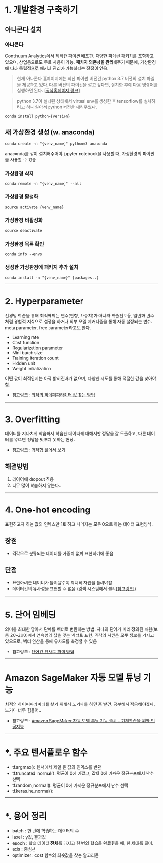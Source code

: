 
# 1. 개발환경 구축하기
## 아나콘다 설치
### 아나콘다
Continuum Analytics에서 제작한 파이썬 배포판. 다양한 파이썬 패키지를 포함하고 있으며, 상업용으로도 무료 사용이 가능. **패키지 의존성을 관리**해주기 때문에, 가상환경에 따라 독립적으로 패키지 관리가 가능하다는 장점이 있음.

>현재 아나콘다 홈페이지에는 최신 파이썬 버전인 python 3.7 버전의 설치 파일을 제공하고 있다. 다른 버전의 파이썬을 깔고 싶다면, 설치한 후에 다음 명령어를 실행하면 된다. [[공식홈페이지 링크]](http://docs.anaconda.com/anaconda/user-guide/faq/#how-do-i-get-the-latest-anaconda-with-python-3-5)

>python 3.7이 설치된 상태에서 virtual env를 생성한 후 tensorflow를 설치하려고 하니 알아서 python 버전을 내려주었다.

	conda install python={version}
	


## 새 가상환경 생성 (w. anaconda)

	conda create -n "{venv_name}" python=3 anaconda

anaconda를 같이 설치해주어야 jupyter notebook을 사용할 때, 가상환경의 파이썬을 사용할 수 있음

### 가상환경 삭제
	conda remote -n "{venv_name}" --all 

### 가상환경 활성화
	source activate {venv_name}

### 가상환경 비활성화
	source deactivate

### 가상환경 목록 확인
	conda info --envs

### 생성한 가상환경에 패키지 추가 설치
	conda install -n "{venv_name}" {packages..}
	
***
# 2. Hyperparameter
신경망 학습을 통해 최적화되는 변수(편향, 가중치)가 아니라 학습진도율, 일반화 변수처럼 경험적 지식으로 설정을 하거나 외부 모델 메커니즘을 통해 자동 설정되는 변수. meta parameter, free parameter라고도 한다.

* Learning rate
* Cost function
* Regularization parameter
* Mini batch size
* Training iteration count
* Hidden unit
* Weight initialization

어떤 값이 최적인지는 아직 밝혀진바가 없으며, 다양한 시도를 통해 적절한 값을 찾아야함.

* 참고링크 : [최적의 하이퍼파라미터 값 찾는 방법](https://m.blog.naver.com/laonple/220576650094)

***
# 3. Overfitting
데이터를 지나치게 학습해서 학습한 데이터에 대해서만 정답을 잘 도출하고, 다른 데이터를 넣으면 정답을 맞추지 못하는 현상.
* 참고링크 : [과적합 풀어서 보기](https://hyperdot.wordpress.com/2017/02/06/%EA%B3%BC%EC%A0%81%ED%95%A9overfitting/)

## 해결방법
1. 레이어에 dropout 적용
2. 너무 많이 학습하지 않는다..

***
# 4. One-hot encoding
표현하고자 하는 값의 인덱스만 1로 하고 나머지는 모두 0으로 하는 데이터 표현방식. 

## 장점
* 각각으로 분류되는 데이터를 가중치 없이 표현하기에 좋음

## 단점
* 표현하려는 데이터가 늘어날수록 벡터의 차원을 늘려야함
* 데이터간의 유사성을 표현할 수 없음 (검색 시스템에서 불리[[참고링크]](https://wikidocs.net/22647))

***
# 5. 단어 임베딩
의미를 최대한 담아서 단어를 벡터로 변환하는 방법. 하나의 단어가 미리 정의된 차원(보통 20~200)에서 연속형의 값을 갖는 벡터로 표현. 각각의 차원은 모두 정보를 가지고 있으므로, 벡터 연산을 통해 유사도를 측정할 수 있음
* 참고링크 : [단어간 유사도 파악 방법](http://www.kakaobrain.com/blog/6)

***
# Amazon SageMaker 자동 모델 튜닝 기능
최적의 하이퍼파라미터를 찾기 위해서 노가다를 하던 중 발견. 공부해서 적용해야겠다. 노가다 너무 힘들어..
* 참고링크 : [Amazon SageMaker 자동 모델 튜닝 기능 출시 - 기계학습을 위한 인공지능](https://aws.amazon.com/ko/blogs/korea/sagemaker-automatic-model-tuning/)

***
# *. 주요 텐서플로우 함수
* tf.argmax(): 텐서에서 제일 큰 값의 인덱스를 반환
* tf.truncated_normal(): 평균이 0에 가깝고, 값이 0에 가까운 정규분포에서 난수 선택
* tf.random_normal(): 평균이 0에 가까운 정규분포에서 난수 선택
* tf.keras.he_normal():

***
# *. 용어 정리
* batch : 한 번에 학습하는 데이터의 수
* label : y값, 결과값
* epoch : 학습 데이터 **전체**를 가지고 한 번의 학습을 완료했을 때, 한 세대를 의미.
* axis : 중심선
* optimizer : cost 함수의 최솟값을 찾는 알고리즘
